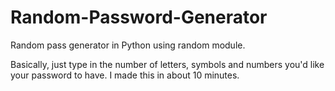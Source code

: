 # Random-Password-Generator
Random pass generator in Python using random module.

Basically, just type in the number of letters, symbols and numbers you'd like your password to have.
I made this in about 10 minutes.
